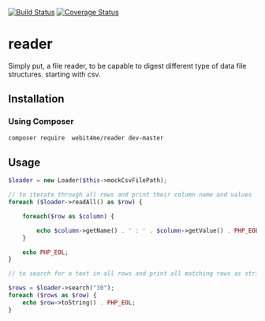 [![Build Status](https://travis-ci.org/webit4me/reader.svg?branch=master)](https://travis-ci.org/webit4me/reader)
[![Coverage Status](https://coveralls.io/repos/webit4me/reader/badge.svg)](https://coveralls.io/r/webit4me/reader)

# reader
Simply put, a file reader, to be capable to digest different type of data file structures. starting with csv.


## Installation

### Using Composer
```bash
composer require  webit4me/reader dev-master
```

## Usage

```php
$loader = new Loader($this->mockCsvFilePath);

// to iterate through all rows and print their column name and values
foreach ($loader->readAll() as $row) {

    foreach($row as $column) {

        echo $column->getName() . ' : ' . $column->getValue() . PHP_EOL;
    }

    echo PHP_EOL;
}

// to search for a text in all rows and print all matching rows as string

$rows = $loader->search("30");
foreach ($rows as $row) {
    echo $row->toString() . PHP_EOL;
}
```
